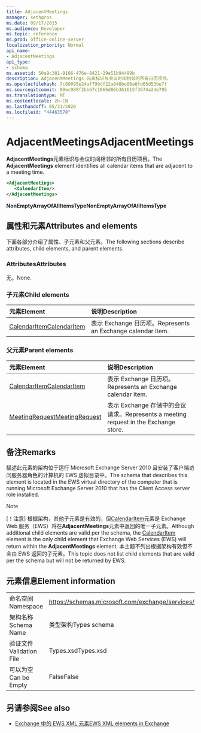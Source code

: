 ```yaml
---
title: AdjacentMeetings
manager: sethgros
ms.date: 09/17/2015
ms.audience: Developer
ms.topic: reference
ms.prod: office-online-server
localization_priority: Normal
api_name:
- AdjacentMeetings
api_type:
- schema
ms.assetid: 50a9c381-9166-476e-8421-29e51b94499b
description: AdjacentMeetings 元素标识与会议时间相邻的所有日历项目。
ms.openlocfilehash: 7c89095e24af799df22a848be06a0fd65d53be7f
ms.sourcegitcommit: 88ec988f2bb67c1866d06b361615f3674a24e795
ms.translationtype: MT
ms.contentlocale: zh-CN
ms.lasthandoff: 05/31/2020
ms.locfileid: "44463578"
---
```

# <a name="adjacentmeetings"></a><span data-ttu-id="dcdeb-103">AdjacentMeetings</span><span class="sxs-lookup"><span data-stu-id="dcdeb-103">AdjacentMeetings</span></span>

<span data-ttu-id="dcdeb-104">**AdjacentMeetings**元素标识与会议时间相邻的所有日历项目。</span><span class="sxs-lookup"><span data-stu-id="dcdeb-104">The **AdjacentMeetings** element identifies all calendar items that are adjacent to a meeting time.</span></span> 
  
```xml
<AdjacentMeetings>
   <CalendarItem/>
</AdjacentMeetings>
```

 <span data-ttu-id="dcdeb-105">**NonEmptyArrayOfAllItemsType**</span><span class="sxs-lookup"><span data-stu-id="dcdeb-105">**NonEmptyArrayOfAllItemsType**</span></span>
## <a name="attributes-and-elements"></a><span data-ttu-id="dcdeb-106">属性和元素</span><span class="sxs-lookup"><span data-stu-id="dcdeb-106">Attributes and elements</span></span>

<span data-ttu-id="dcdeb-107">下面各部分介绍了属性、子元素和父元素。</span><span class="sxs-lookup"><span data-stu-id="dcdeb-107">The following sections describe attributes, child elements, and parent elements.</span></span>
  
### <a name="attributes"></a><span data-ttu-id="dcdeb-108">Attributes</span><span class="sxs-lookup"><span data-stu-id="dcdeb-108">Attributes</span></span>

<span data-ttu-id="dcdeb-109">无。</span><span class="sxs-lookup"><span data-stu-id="dcdeb-109">None.</span></span>
  
### <a name="child-elements"></a><span data-ttu-id="dcdeb-110">子元素</span><span class="sxs-lookup"><span data-stu-id="dcdeb-110">Child elements</span></span>

|<span data-ttu-id="dcdeb-111">**元素**</span><span class="sxs-lookup"><span data-stu-id="dcdeb-111">**Element**</span></span>|<span data-ttu-id="dcdeb-112">**说明**</span><span class="sxs-lookup"><span data-stu-id="dcdeb-112">**Description**</span></span>|
|:-----|:-----|
|[<span data-ttu-id="dcdeb-113">CalendarItem</span><span class="sxs-lookup"><span data-stu-id="dcdeb-113">CalendarItem</span></span>](calendaritem.md) <br/> |<span data-ttu-id="dcdeb-114">表示 Exchange 日历项。</span><span class="sxs-lookup"><span data-stu-id="dcdeb-114">Represents an Exchange calendar item.</span></span>  <br/> |
   
### <a name="parent-elements"></a><span data-ttu-id="dcdeb-115">父元素</span><span class="sxs-lookup"><span data-stu-id="dcdeb-115">Parent elements</span></span>

|<span data-ttu-id="dcdeb-116">**元素**</span><span class="sxs-lookup"><span data-stu-id="dcdeb-116">**Element**</span></span>|<span data-ttu-id="dcdeb-117">**说明**</span><span class="sxs-lookup"><span data-stu-id="dcdeb-117">**Description**</span></span>|
|:-----|:-----|
|[<span data-ttu-id="dcdeb-118">CalendarItem</span><span class="sxs-lookup"><span data-stu-id="dcdeb-118">CalendarItem</span></span>](calendaritem.md) <br/> |<span data-ttu-id="dcdeb-119">表示 Exchange 日历项。</span><span class="sxs-lookup"><span data-stu-id="dcdeb-119">Represents an Exchange calendar item.</span></span>  <br/> |
|[<span data-ttu-id="dcdeb-120">MeetingRequest</span><span class="sxs-lookup"><span data-stu-id="dcdeb-120">MeetingRequest</span></span>](meetingrequest.md) <br/> |<span data-ttu-id="dcdeb-121">表示 Exchange 存储中的会议请求。</span><span class="sxs-lookup"><span data-stu-id="dcdeb-121">Represents a meeting request in the Exchange store.</span></span>  <br/> |
   
## <a name="remarks"></a><span data-ttu-id="dcdeb-122">备注</span><span class="sxs-lookup"><span data-stu-id="dcdeb-122">Remarks</span></span>

<span data-ttu-id="dcdeb-123">描述此元素的架构位于运行 Microsoft Exchange Server 2010 且安装了客户端访问服务器角色的计算机的 EWS 虚拟目录中。</span><span class="sxs-lookup"><span data-stu-id="dcdeb-123">The schema that describes this element is located in the EWS virtual directory of the computer that is running Microsoft Exchange Server 2010 that has the Client Access server role installed.</span></span>
  
> [!NOTE]
> <span data-ttu-id="dcdeb-124">[！注意] 根据架构，其他子元素是有效的，但[CalendarItem](calendaritem.md)元素是 Exchange Web 服务（EWS）将在**AdjacentMeetings**元素中返回的唯一子元素。</span><span class="sxs-lookup"><span data-stu-id="dcdeb-124">Although additional child elements are valid per the schema, the [CalendarItem](calendaritem.md) element is the only child element that Exchange Web Services (EWS) will return within the **AdjacentMeetings** element.</span></span> <span data-ttu-id="dcdeb-125">本主题不列出根据架构有效但不会由 EWS 返回的子元素。</span><span class="sxs-lookup"><span data-stu-id="dcdeb-125">This topic does not list child elements that are valid per the schema but will not be returned by EWS.</span></span> 
  
## <a name="element-information"></a><span data-ttu-id="dcdeb-126">元素信息</span><span class="sxs-lookup"><span data-stu-id="dcdeb-126">Element information</span></span>

|||
|:-----|:-----|
|<span data-ttu-id="dcdeb-127">命名空间</span><span class="sxs-lookup"><span data-stu-id="dcdeb-127">Namespace</span></span>  <br/> |https://schemas.microsoft.com/exchange/services/2006/types  <br/> |
|<span data-ttu-id="dcdeb-128">架构名称</span><span class="sxs-lookup"><span data-stu-id="dcdeb-128">Schema Name</span></span>  <br/> |<span data-ttu-id="dcdeb-129">类型架构</span><span class="sxs-lookup"><span data-stu-id="dcdeb-129">Types schema</span></span>  <br/> |
|<span data-ttu-id="dcdeb-130">验证文件</span><span class="sxs-lookup"><span data-stu-id="dcdeb-130">Validation File</span></span>  <br/> |<span data-ttu-id="dcdeb-131">Types.xsd</span><span class="sxs-lookup"><span data-stu-id="dcdeb-131">Types.xsd</span></span>  <br/> |
|<span data-ttu-id="dcdeb-132">可以为空</span><span class="sxs-lookup"><span data-stu-id="dcdeb-132">Can be Empty</span></span>  <br/> |<span data-ttu-id="dcdeb-133">False</span><span class="sxs-lookup"><span data-stu-id="dcdeb-133">False</span></span>  <br/> |
   
## <a name="see-also"></a><span data-ttu-id="dcdeb-134">另请参阅</span><span class="sxs-lookup"><span data-stu-id="dcdeb-134">See also</span></span>

- [<span data-ttu-id="dcdeb-135">Exchange 中的 EWS XML 元素</span><span class="sxs-lookup"><span data-stu-id="dcdeb-135">EWS XML elements in Exchange</span></span>](ews-xml-elements-in-exchange.md)

